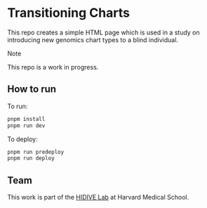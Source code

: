 # Transitioning Charts
This repo creates a simple HTML page which is used in a study on introducing new genomics chart types to a blind individual.
> [!NOTE]
> This repo is a work in progress.

## How to run
To run:
```sh
pnpm install
pnpm run dev
```

To deploy:
```sh
pnpm run predeploy
pnpm run deploy
```

## Team
This work is part of the [HIDIVE Lab](https://hidivelab.org) at Harvard Medical School.
